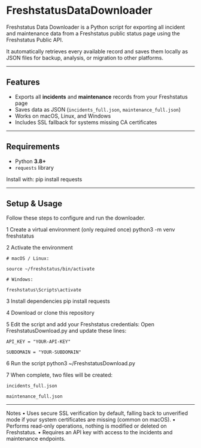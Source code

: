 # FreshstatusDataDownloader
Freshstatus Data Downloader is a Python script for exporting all incident and maintenance data from a Freshstatus public status page using the Freshstatus Public API. 

It automatically retrieves every available record and saves them locally as JSON files for backup, analysis, or migration to other platforms.

---

## Features
- Exports all **incidents** and **maintenance** records from your Freshstatus page  
- Saves data as JSON (`incidents_full.json`, `maintenance_full.json`)  
- Works on macOS, Linux, and Windows  
- Includes SSL fallback for systems missing CA certificates  

---

## Requirements
- Python **3.8+**
- `requests` library

Install with:
pip install requests

---

## Setup & Usage

Follow these steps to configure and run the downloader.

1  Create a virtual environment (only required once)
    python3 -m venv freshstatus

2 Activate the environment

    # macOS / Linux:

	source ~/freshstatus/bin/activate
    
	# Windows:
    
	freshstatus\Scripts\activate

3 Install dependencies
    pip install requests

4 Download or clone this repository

5 Edit the script and add your Freshstatus credentials:
    Open FreshstatusDownload.py and update these lines:
	
    API_KEY = "YOUR-API-KEY"
    
	SUBDOMAIN = "YOUR-SUBDOMAIN"

6 Run the script
    python3 ~/FreshstatusDownload.py

7 When complete, two files will be created:

    incidents_full.json

	maintenance_full.json

---

Notes
	•	Uses secure SSL verification by default, falling back to unverified mode if your system certificates are missing (common on macOS).
	•	Performs read-only operations, nothing is modified or deleted on Freshstatus.
	•	Requires an API key with access to the incidents and maintenance endpoints.
